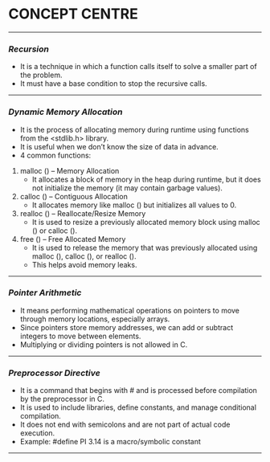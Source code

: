 # **CONCEPT CENTRE**
---

### *Recursion*
- It is a technique in which a function calls itself to solve a smaller part of the problem.
- It must have a base condition to stop the recursive calls.
---
### *Dynamic Memory Allocation*
- It is the process of allocating memory during runtime using functions from the <stdlib.h> library.
- It is useful when we don’t know the size of data in advance.
-  4 common functions:
1. malloc () – Memory Allocation
     - It allocates a block of memory in the heap during runtime, but it does not initialize the memory (it may contain garbage values). 
2. calloc () – Contiguous Allocation
    - It allocates memory like malloc () but initializes all values to 0. 
3. realloc () – Reallocate/Resize Memory
    - It is used to resize a previously allocated memory block using malloc () or calloc ().
4.  free () – Free Allocated Memory
    - It is used to release the memory that was previously allocated using malloc (), calloc (), or realloc ().
    - This helps avoid memory leaks.   

---

### *Pointer Arithmetic*
- It means performing mathematical operations on pointers to move through memory locations, especially arrays.
- Since pointers store memory addresses, we can add or subtract integers to move between elements.
- Multiplying or dividing pointers is not allowed in C.

---

### *Preprocessor Directive*
- It is a command that begins with # and is processed before compilation by the preprocessor in C.
- It is used to include libraries, define constants, and manage conditional compilation.
- It does not end with semicolons and are not part of actual code execution.
- Example: #define PI 3.14   is a macro/symbolic constant
---

